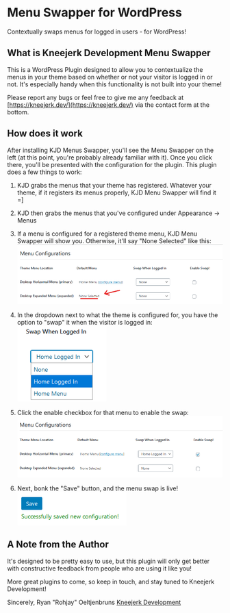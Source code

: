 # Menu Swapper for WordPress

Contextually swaps menus for logged in users - for WordPress!

## What is Kneejerk Development Menu Swapper

This is a WordPress Plugin designed to allow you to contextualize the menus in your theme based on
whether or not your visitor is logged in or not. It's especially handy when this functionality is
not built into your theme!

Please report any bugs or feel free to give me any feedback at
[https://kneejerk.dev/](https://kneejerk.dev/) via the contact form at the bottom.

## How does it work

After installing KJD Menus Swapper, you'll see the Menu Swapper on the left (at this point, you're
probably already familiar with it). Once you click there, you'll be presented with the configuration
for the plugin. This plugin does a few things to work:

1.  KJD grabs the menus that your theme has registered. Whatever your theme, if it registers its menus
    properly, KJD Menu Swapper will find it =]

2.  KJD then grabs the menus that you've configured under Appearance -> Menus

3.  If a menu is configured for a registered theme menu, KJD Menu Swapper will show you. Otherwise,
    it'll say "None Selected" like this:
    ![Example](/docs/twenty_twenty_example.png)

4.  In the dropdown next to what the theme is configured for, you have the option to "swap" it when the
    visitor is logged in:<br>
    ![Menu Select](/docs/twenty_twenty_menu_select.png)

5.  Click the enable checkbox for that menu to enable the swap:<br>
    ![Enable Swap](/docs/twenty_twenty_configure_enable.png)

6.  Next, bonk the "Save" button, and the menu swap is live!<br>
    ![Bonk save](/docs/twenty_twenty_save.png)

## A Note from the Author

It's designed to be pretty easy to use, but this plugin will only get better with constructive feedback
from people who are using it like you!

More great plugins to come, so keep in touch, and stay tuned to Kneejerk Development!

Sincerely,
Ryan "Rohjay" Oeltjenbruns
[Kneejerk Development](https://kneejerk.dev)

